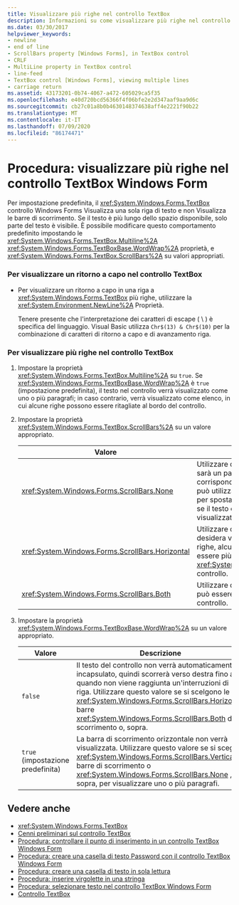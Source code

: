 ```yaml
---
title: Visualizzare più righe nel controllo TextBox
description: Informazioni su come visualizzare più righe nel controllo TextBox Windows Forms impostando le proprietà Multiline, WordWrap e ScrollBars.
ms.date: 03/30/2017
helpviewer_keywords:
- newline
- end of line
- ScrollBars property [Windows Forms], in TextBox control
- CRLF
- MultiLine property in TextBox control
- line-feed
- TextBox control [Windows Forms], viewing multiple lines
- carriage return
ms.assetid: 43173201-0b74-4067-a472-605029ca5f35
ms.openlocfilehash: e40d720bcd56366f4f06bfe2e2d347aaf9aa9d6c
ms.sourcegitcommit: cb27c01a8b0b4630148374638aff4e2221f90b22
ms.translationtype: MT
ms.contentlocale: it-IT
ms.lasthandoff: 07/09/2020
ms.locfileid: "86174471"
---
```

# <a name="how-to-view-multiple-lines-in-the-windows-forms-textbox-control"></a>Procedura: visualizzare più righe nel controllo TextBox Windows Form
Per impostazione predefinita, il <xref:System.Windows.Forms.TextBox> controllo Windows Forms Visualizza una sola riga di testo e non Visualizza le barre di scorrimento. Se il testo è più lungo dello spazio disponibile, solo parte del testo è visibile. È possibile modificare questo comportamento predefinito impostando le <xref:System.Windows.Forms.TextBox.Multiline%2A> <xref:System.Windows.Forms.TextBoxBase.WordWrap%2A> proprietà, e <xref:System.Windows.Forms.TextBox.ScrollBars%2A> su valori appropriati.  
  
### <a name="to-display-a-carriage-return-in-the-textbox-control"></a>Per visualizzare un ritorno a capo nel controllo TextBox  
  
- Per visualizzare un ritorno a capo in una riga a <xref:System.Windows.Forms.TextBox> più righe, utilizzare la <xref:System.Environment.NewLine%2A> Proprietà.  
  
     Tenere presente che l'interpretazione dei caratteri di escape ( \\ ) è specifica del linguaggio. Visual Basic utilizza `Chr$(13) & Chr$(10)` per la combinazione di caratteri di ritorno a capo e di avanzamento riga.  
  
### <a name="to-view-multiple-lines-in-the-textbox-control"></a>Per visualizzare più righe nel controllo TextBox  
  
1. Impostare la proprietà <xref:System.Windows.Forms.TextBox.Multiline%2A> su `true`. Se <xref:System.Windows.Forms.TextBoxBase.WordWrap%2A> è `true` (impostazione predefinita), il testo nel controllo verrà visualizzato come uno o più paragrafi; in caso contrario, verrà visualizzato come elenco, in cui alcune righe possono essere ritagliate al bordo del controllo.  
  
2. Impostare la proprietà <xref:System.Windows.Forms.TextBox.ScrollBars%2A> su un valore appropriato.  
  
    |Valore|Descrizione|  
    |-----------|-----------------|  
    |<xref:System.Windows.Forms.ScrollBars.None>|Utilizzare questo valore se il testo sarà un paragrafo che quasi sempre corrisponde al controllo. L'utente può utilizzare il puntatore del mouse per spostarsi all'interno del controllo se il testo è troppo lungo per essere visualizzato in una sola volta.|  
    |<xref:System.Windows.Forms.ScrollBars.Horizontal>|Utilizzare questo valore se si desidera visualizzare un elenco di righe, alcune delle quali possono essere più lunghe della larghezza del <xref:System.Windows.Forms.TextBox> controllo.|  
    |<xref:System.Windows.Forms.ScrollBars.Both>|Utilizzare questo valore se l'elenco può essere più lungo dell'altezza del controllo.|  
  
3. Impostare la proprietà <xref:System.Windows.Forms.TextBoxBase.WordWrap%2A> su un valore appropriato.  
  
    |Valore|Descrizione|  
    |-----------|-----------------|  
    |`false`|Il testo del controllo non verrà automaticamente incapsulato, quindi scorrerà verso destra fino a quando non viene raggiunta un'interruzioni di riga. Utilizzare questo valore se si scelgono le <xref:System.Windows.Forms.ScrollBars.Horizontal> barre <xref:System.Windows.Forms.ScrollBars.Both> di scorrimento o, sopra.|  
    |`true` (impostazione predefinita)|La barra di scorrimento orizzontale non verrà visualizzata. Utilizzare questo valore se si sceglie <xref:System.Windows.Forms.ScrollBars.Vertical> barre di scorrimento o <xref:System.Windows.Forms.ScrollBars.None> , sopra, per visualizzare uno o più paragrafi.|  
  
## <a name="see-also"></a>Vedere anche

- <xref:System.Windows.Forms.TextBox>
- [Cenni preliminari sul controllo TextBox](textbox-control-overview-windows-forms.md)
- [Procedura: controllare il punto di inserimento in un controllo TextBox Windows Form](how-to-control-the-insertion-point-in-a-windows-forms-textbox-control.md)
- [Procedura: creare una casella di testo Password con il controllo TextBox Windows Form](how-to-create-a-password-text-box-with-the-windows-forms-textbox-control.md)
- [Procedura: creare una casella di testo in sola lettura](how-to-create-a-read-only-text-box-windows-forms.md)
- [Procedura: inserire virgolette in una stringa](how-to-put-quotation-marks-in-a-string-windows-forms.md)
- [Procedura: selezionare testo nel controllo TextBox Windows Form](how-to-select-text-in-the-windows-forms-textbox-control.md)
- [Controllo TextBox](textbox-control-windows-forms.md)
